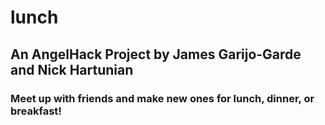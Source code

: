 lunch
=====
## An AngelHack Project by James Garijo-Garde and Nick Hartunian

### Meet up with friends and make new ones for lunch, dinner, or breakfast!
